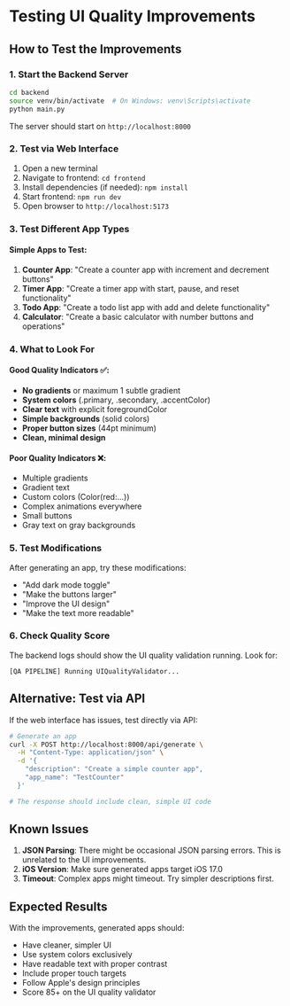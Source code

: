 # Testing UI Quality Improvements

## How to Test the Improvements

### 1. Start the Backend Server
```bash
cd backend
source venv/bin/activate  # On Windows: venv\Scripts\activate
python main.py
```

The server should start on `http://localhost:8000`

### 2. Test via Web Interface
1. Open a new terminal
2. Navigate to frontend: `cd frontend`
3. Install dependencies (if needed): `npm install`
4. Start frontend: `npm run dev`
5. Open browser to `http://localhost:5173`

### 3. Test Different App Types

#### Simple Apps to Test:
1. **Counter App**: "Create a counter app with increment and decrement buttons"
2. **Timer App**: "Create a timer app with start, pause, and reset functionality"
3. **Todo App**: "Create a todo list app with add and delete functionality"
4. **Calculator**: "Create a basic calculator with number buttons and operations"

### 4. What to Look For

#### Good Quality Indicators ✅:
- **No gradients** or maximum 1 subtle gradient
- **System colors** (.primary, .secondary, .accentColor)
- **Clear text** with explicit foregroundColor
- **Simple backgrounds** (solid colors)
- **Proper button sizes** (44pt minimum)
- **Clean, minimal design**

#### Poor Quality Indicators ❌:
- Multiple gradients
- Gradient text
- Custom colors (Color(red:...))
- Complex animations everywhere
- Small buttons
- Gray text on gray backgrounds

### 5. Test Modifications
After generating an app, try these modifications:
- "Add dark mode toggle"
- "Make the buttons larger"
- "Improve the UI design"
- "Make the text more readable"

### 6. Check Quality Score
The backend logs should show the UI quality validation running. Look for:
```
[QA PIPELINE] Running UIQualityValidator...
```

## Alternative: Test via API

If the web interface has issues, test directly via API:

```bash
# Generate an app
curl -X POST http://localhost:8000/api/generate \
  -H "Content-Type: application/json" \
  -d '{
    "description": "Create a simple counter app",
    "app_name": "TestCounter"
  }'

# The response should include clean, simple UI code
```

## Known Issues

1. **JSON Parsing**: There might be occasional JSON parsing errors. This is unrelated to the UI improvements.
2. **iOS Version**: Make sure generated apps target iOS 17.0
3. **Timeout**: Complex apps might timeout. Try simpler descriptions first.

## Expected Results

With the improvements, generated apps should:
- Have cleaner, simpler UI
- Use system colors exclusively
- Have readable text with proper contrast
- Include proper touch targets
- Follow Apple's design principles
- Score 85+ on the UI quality validator